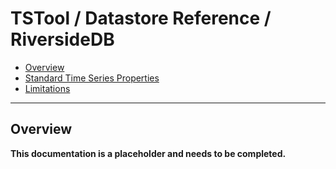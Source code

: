 # TSTool / Datastore Reference / RiversideDB #

* [Overview](#overview)
* [Standard Time Series Properties](#standard-time-series-properties)
* [Limitations](#limitations)

--------------

## Overview ##

**This documentation is a placeholder and needs to be completed.**
